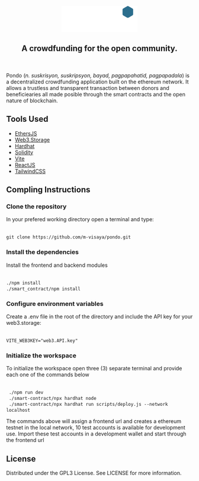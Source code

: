 <div align="center">
  <img src="./src/assets/Pondo.png" alt="Pondo" height="70">
  <h2>A crowdfunding for the open community.</h2>
</div>
 
</br>
</br>
 Pondo (<i>n. suskrisyon, suskripsyon, bayad, pagpapahatid, pagpapadala</i>) is a decentralized crowdfunding application built on the ethereum network.
 It allows a trustless and transparent transaction between donors and beneficiearies all made posible through the smart contracts and the open nature of blockchain. 
 
</div>
<div>
    <h2>Tools Used</h2>
    <ul>
        <li><a href="https://github.com/ethers-io/ethers.js/">EthersJS</a></li>
        <li><a href="https://web3.storage/">Web3.Storage</a></li>
        <li><a href="https://hardhat.org">Hardhat</a></li>
        <li><a href="https://soliditylang.org">Solidity</a></li>
        <li><a href="https://vitejs.dev/">Vite</a></li>
        <li><a href="https://reactjs.org">ReactJS</a></li>
        <li><a href="https://tailwindcss.com/">TailwindCSS</a></li>
    </ul>
</div>

<div>
   <h2>Compling Instructions</h2>
   <h3>Clone the repository</h3>
   In your prefered working directory open a terminal and type:
   <br><br>
  
    git clone https://github.com/m-visaya/pondo.git
  
   <h3>Install the dependencies</h3>
   Install the frontend and backend modules
   <br><br>
  
    ./npm install
    ./smart_contract/npm install
  
   <h3>Configure environment variables</h3>
   Create a .env file in the root of the directory and include the API key for your web3.storage:
   <br><br>
  
    VITE_WEB3KEY="web3.API.key"
  
  
   <h3>Initialize the workspace</h3>
   To initialize the workspace open three (3) separate terminal and provide each one of the commands below
   <br><br>
  
     ./npm run dev
     ./smart-contract/npx hardhat node 
     ./smart-contract/npx hardhat run scripts/deploy.js --network localhost


The commands above will assign a frontend url and creates a ethereum testnet in the local network, 10 test accounts is available for development use. Import these test accounts in a development wallet and start through the frontend url 
   
</div>

<div>
    <h2>License</h2>
    Distributed under the GPL3 License. See LICENSE for more information.
</div>
